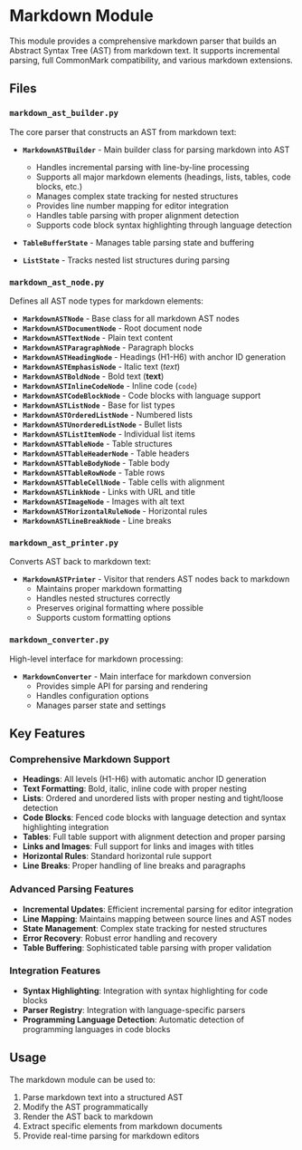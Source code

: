 # Markdown Module

This module provides a comprehensive markdown parser that builds an Abstract Syntax Tree (AST) from markdown text. It supports incremental parsing, full CommonMark compatibility, and various markdown extensions.

## Files

### `markdown_ast_builder.py`
The core parser that constructs an AST from markdown text:

- **`MarkdownASTBuilder`** - Main builder class for parsing markdown into AST
  - Handles incremental parsing with line-by-line processing
  - Supports all major markdown elements (headings, lists, tables, code blocks, etc.)
  - Manages complex state tracking for nested structures
  - Provides line number mapping for editor integration
  - Handles table parsing with proper alignment detection
  - Supports code block syntax highlighting through language detection

- **`TableBufferState`** - Manages table parsing state and buffering
- **`ListState`** - Tracks nested list structures during parsing

### `markdown_ast_node.py`
Defines all AST node types for markdown elements:

- **`MarkdownASTNode`** - Base class for all markdown AST nodes
- **`MarkdownASTDocumentNode`** - Root document node
- **`MarkdownASTTextNode`** - Plain text content
- **`MarkdownASTParagraphNode`** - Paragraph blocks
- **`MarkdownASTHeadingNode`** - Headings (H1-H6) with anchor ID generation
- **`MarkdownASTEmphasisNode`** - Italic text (*text*)
- **`MarkdownASTBoldNode`** - Bold text (**text**)
- **`MarkdownASTInlineCodeNode`** - Inline code (`code`)
- **`MarkdownASTCodeBlockNode`** - Code blocks with language support
- **`MarkdownASTListNode`** - Base for list types
- **`MarkdownASTOrderedListNode`** - Numbered lists
- **`MarkdownASTUnorderedListNode`** - Bullet lists
- **`MarkdownASTListItemNode`** - Individual list items
- **`MarkdownASTTableNode`** - Table structures
- **`MarkdownASTTableHeaderNode`** - Table headers
- **`MarkdownASTTableBodyNode`** - Table body
- **`MarkdownASTTableRowNode`** - Table rows
- **`MarkdownASTTableCellNode`** - Table cells with alignment
- **`MarkdownASTLinkNode`** - Links with URL and title
- **`MarkdownASTImageNode`** - Images with alt text
- **`MarkdownASTHorizontalRuleNode`** - Horizontal rules
- **`MarkdownASTLineBreakNode`** - Line breaks

### `markdown_ast_printer.py`
Converts AST back to markdown text:

- **`MarkdownASTPrinter`** - Visitor that renders AST nodes back to markdown
  - Maintains proper markdown formatting
  - Handles nested structures correctly
  - Preserves original formatting where possible
  - Supports custom formatting options

### `markdown_converter.py`
High-level interface for markdown processing:

- **`MarkdownConverter`** - Main interface for markdown conversion
  - Provides simple API for parsing and rendering
  - Handles configuration options
  - Manages parser state and settings

## Key Features

### Comprehensive Markdown Support
- **Headings**: All levels (H1-H6) with automatic anchor ID generation
- **Text Formatting**: Bold, italic, inline code with proper nesting
- **Lists**: Ordered and unordered lists with proper nesting and tight/loose detection
- **Code Blocks**: Fenced code blocks with language detection and syntax highlighting integration
- **Tables**: Full table support with alignment detection and proper parsing
- **Links and Images**: Full support for links and images with titles
- **Horizontal Rules**: Standard horizontal rule support
- **Line Breaks**: Proper handling of line breaks and paragraphs

### Advanced Parsing Features
- **Incremental Updates**: Efficient incremental parsing for editor integration
- **Line Mapping**: Maintains mapping between source lines and AST nodes
- **State Management**: Complex state tracking for nested structures
- **Error Recovery**: Robust error handling and recovery
- **Table Buffering**: Sophisticated table parsing with proper validation

### Integration Features
- **Syntax Highlighting**: Integration with syntax highlighting for code blocks
- **Parser Registry**: Integration with language-specific parsers
- **Programming Language Detection**: Automatic detection of programming languages in code blocks

## Usage

The markdown module can be used to:
1. Parse markdown text into a structured AST
2. Modify the AST programmatically
3. Render the AST back to markdown
4. Extract specific elements from markdown documents
5. Provide real-time parsing for markdown editors
